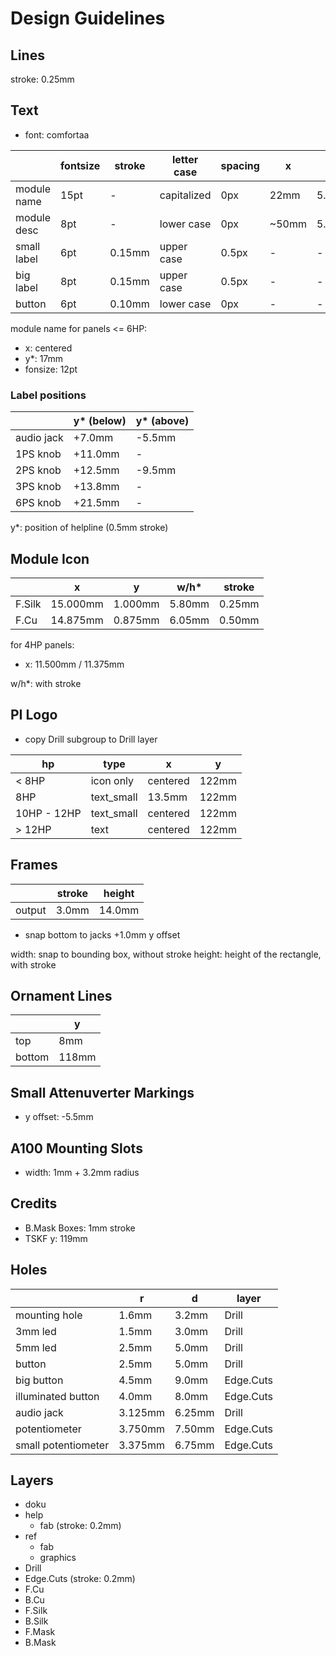 # Design Guidelines

## Lines

stroke: 0.25mm

## Text

* font: comfortaa

|             | fontsize | stroke | letter case | spacing |     x |    y* |
| ----------- | -------- | ------ | ----------- | ------- | ----- | ----- |
| module name |     15pt |      - | capitalized |     0px |  22mm | 5.7mm |
| module desc |      8pt |      - |  lower case |     0px | ~50mm | 5.7mm |
| small label |      6pt | 0.15mm |  upper case |   0.5px |     - |     - |
| big label   |      8pt | 0.15mm |  upper case |   0.5px |     - |     - |
| button      |      6pt | 0.10mm |  lower case |     0px |     - |     - |

module name for panels <= 6HP:

* x: centered
* y*: 17mm
* fonsize: 12pt

### Label positions

|            | y\* (below) | y\* (above) |
| ---------- | ----------- | ----------- |
| audio jack |      +7.0mm |      -5.5mm |
| 1PS knob   |     +11.0mm |           - |
| 2PS knob   |     +12.5mm |      -9.5mm |
| 3PS knob   |     +13.8mm |           - |
| 6PS knob   |     +21.5mm |           - |

y*: position of helpline (0.5mm stroke)

## Module Icon

|          |        x |       y |    w/h* | stroke |
| -------- | -------- | ------- | ------- | ------ |
| F.Silk   | 15.000mm | 1.000mm |  5.80mm | 0.25mm |
| F&#46;Cu | 14.875mm | 0.875mm |  6.05mm | 0.50mm |

for 4HP panels:

* x: 11.500mm / 11.375mm

w/h*: with stroke

## PI Logo

* copy Drill subgroup to Drill layer

| hp          | type       |        x |     y |
| ----------- | ---------- | -------- | ----- |
| < 8HP       | icon only  | centered | 122mm |
| 8HP         | text_small |   13.5mm | 122mm |
| 10HP - 12HP | text_small | centered | 122mm |
| > 12HP      | text       | centered | 122mm |

## Frames

|        | stroke |  height |
| ------ | ------ | ------- |
| output |  3.0mm |  14.0mm |

* snap bottom to jacks +1.0mm y offset

width: snap to bounding box, without stroke
height: height of the rectangle, with stroke

## Ornament Lines

|        |     y |
| ------ | ----- |
| top    |   8mm |
| bottom | 118mm |

## Small Attenuverter Markings

* y offset: -5.5mm

## A100 Mounting Slots

* width: 1mm + 3.2mm radius

## Credits

* B.Mask Boxes: 1mm stroke
* TSKF y: 119mm

## Holes

|                     |       r |      d | layer     |
| ------------------- | ------- | ------ | --------- |
| mounting hole       |   1.6mm |  3.2mm | Drill     |
| 3mm led             |   1.5mm |  3.0mm | Drill     |
| 5mm led             |   2.5mm |  5.0mm | Drill     |
| button              |   2.5mm |  5.0mm | Drill     |
| big button          |   4.5mm |  9.0mm | Edge.Cuts |
| illuminated button  |   4.0mm |  8.0mm | Edge.Cuts |
| audio jack          | 3.125mm | 6.25mm | Drill     |
| potentiometer       | 3.750mm | 7.50mm | Edge.Cuts |
| small potentiometer | 3.375mm | 6.75mm | Edge.Cuts |

## Layers

* doku
* help
  * fab (stroke: 0.2mm)
* ref
  * fab
  * graphics
* Drill
* Edge.Cuts (stroke: 0.2mm)
* F&#46;Cu
* B&#46;Cu
* F.Silk
* B.Silk
* F.Mask
* B.Mask
